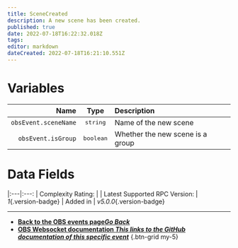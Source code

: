 ```yaml
---
title: SceneCreated
description: A new scene has been created.
published: true
date: 2022-07-18T16:22:32.018Z
tags: 
editor: markdown
dateCreated: 2022-07-18T16:21:10.551Z
---
```


# Variables
Name | Type | Description | 
----:|:----:|:------------|
`obsEvent.sceneName` | <kbd>string</kbd> | Name of the new scene
`obsEvent.isGroup` | <kbd>boolean</kbd> | Whether the new scene is a group

# Data Fields
|:---|:---:
| Complexity Rating: | <span class="mdi mdi-star text--patreon"></span><span class="mdi mdi-star text--patreon"></span><span class="mdi mdi-star mdi-light mdi-inactive"></span><span class="mdi mdi-star mdi-light mdi-inactive"></span><span class="mdi mdi-star mdi-light mdi-inactive"></span>
| Latest Supported RPC Version: | *1*{.version-badge}
| Added in | *v5.0.0*{.version-badge}

---

- [<i class="mdi mdi-chevron-left"></i>**Back to the OBS events page*Go Back***](/en/Broadcasters/OBS/Raw/v5Events)
- [<i class="mdi mdi-github"></i> **OBS Websocket documentation *This links to the GitHub documentation of this specific event***](https://github.com/obsproject/obs-websocket/blob/master/docs/generated/protocol.md#scenecreated)
{.btn-grid my-5}